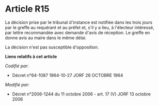 # Article R15

La décision prise par le tribunal d'instance est notifiée dans les trois jours par le greffe au requérant et au préfet et,
s'il y a lieu, à l'électeur intéressé, par lettre recommandée avec demande d'avis de réception. Le greffe en donne avis au
maire dans le même délai. 

La décision n'est pas susceptible d'opposition.

**Liens relatifs à cet article**

_Codifié par_:

  - Décret n°64-1087 1964-10-27 JORF 28 OCTOBRE 1964

_Modifié par_:

  - Décret n°2006-1244 du 11 octobre 2006 - art. 17 (V) JORF 13 octobre 2006
